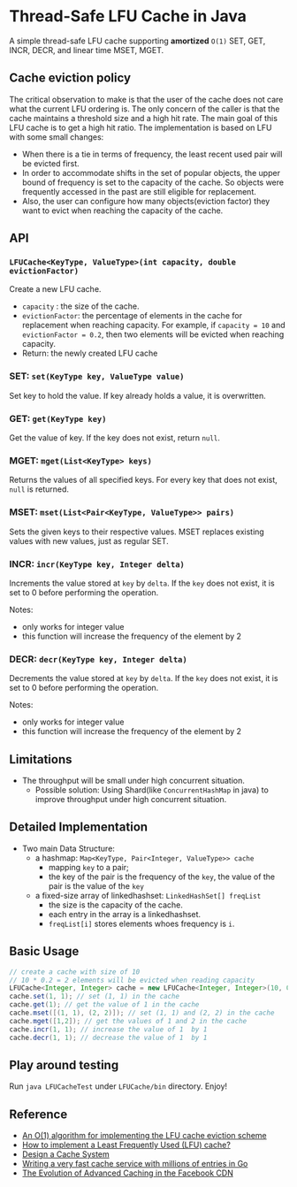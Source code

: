 # Thread-Safe LFU Cache in Java

A simple thread-safe LFU cache supporting  **amortized** `O(1)` SET, GET, INCR, DECR, and linear time MSET, MGET.

## Cache eviction policy

The critical observation to make is that the user of the cache does not care what the current LFU ordering is. The only concern of the caller is that the cache maintains a threshold size and a high hit rate. The main goal of this LFU cache is to get a high hit ratio. The implementation is based on LFU with some small changes: 
  
* When there is a tie in terms of frequency, the least recent used pair will be evicted first.
* In order to accommodate shifts in the set of popular objects, the upper bound of frequency is set to the capacity of the cache. So objects were frequently accessed in the past are still eligible for replacement. 
* Also, the user can configure how many objects(eviction factor) they want to evict when reaching the capacity of the cache. 

## API

### `LFUCache<KeyType, ValueType>(int capacity, double evictionFactor)`

Create a new LFU cache.

* `capacity` : the size of the cache.
* `evictionFactor`: the percentage of elements in the cache for replacement when reaching capacity. For example, if `capacity = 10` and `evictionFactor = 0.2`, then two elements will be evicted when reaching capacity.
* Return: the newly created LFU cache

### SET: `set(KeyType key, ValueType value)`

Set key to hold the value. If key already holds a value, it is overwritten.

### GET: `get(KeyType key)`

Get the value of key. If the key does not exist, return `null`. 

### MGET: `mget(List<KeyType> keys)`

Returns the values of all specified keys. For every key that does not exist, `null` is returned. 

### MSET: `mset(List<Pair<KeyType, ValueType>> pairs)`

Sets the given keys to their respective values. MSET replaces existing values with new values, just as regular SET. 

### INCR: `incr(KeyType key, Integer delta)`

Increments the value stored at `key` by `delta`. If the `key` does not exist, it is set to 0 before performing the operation.

Notes:

* only works for integer value
* this function will increase the frequency of the element by 2

### DECR: `decr(KeyType key, Integer delta)`

Decrements the value stored at `key` by `delta`. If the `key` does not exist, it is set to 0 before performing the operation.

Notes:

* only works for integer value
* this function will increase the frequency of the element by 2


## Limitations

* The throughput will be small under high concurrent situation. 
    * Possible solution: Using Shard(like `ConcurrentHashMap` in java) to improve throughput under high concurrent situation. 

## Detailed Implementation

* Two main Data Structure:
    * a hashmap: `Map<KeyType, Pair<Integer, ValueType>> cache`
        * mapping `key` to a pair; 
        * the key of the pair is the frequency of the `key`, the value of the pair is the value of the `key`
    * a fixed-size array of linkedhashset: `LinkedHashSet[] freqList`
        * the size is the capacity of the cache.
        * each entry in the array is a linkedhashset.
        * `freqList[i]` stores elements whoes frequency is `i`.

## Basic Usage

```java
// create a cache with size of 10
// 10 * 0.2 = 2 elements will be evicted when reading capacity
LFUCache<Integer, Integer> cache = new LFUCache<Integer, Integer>(10, 0.2);
cache.set(1, 1); // set (1, 1) in the cache
cache.get(1); // get the value of 1 in the cache
cache.mset([(1, 1), (2, 2)]); // set (1, 1) and (2, 2) in the cache
cache.mget([1,2]); // get the values of 1 and 2 in the cache
cache.incr(1, 1); // increase the value of 1  by 1
cache.decr(1, 1); // decrease the value of 1  by 1
```

## Play around testing

Run `java LFUCacheTest` under `LFUCache/bin` directory. Enjoy!

## Reference

* [An O(1) algorithm for implementing the LFU cache eviction scheme](http://dhruvbird.com/lfu.pdf)
* [How to implement a Least Frequently Used (LFU) cache?
](https://stackoverflow.com/questions/21117636/how-to-implement-a-least-frequently-used-lfu-cache)
* [Design a Cache System](http://blog.gainlo.co/index.php/2016/05/17/design-a-cache-system/)
* [Writing a very fast cache service with millions of entries in Go](https://allegro.tech/2016/03/writing-fast-cache-service-in-go.html#eviction)
* [The Evolution of Advanced Caching in the Facebook CDN](https://research.fb.com/the-evolution-of-advanced-caching-in-the-facebook-cdn/)
